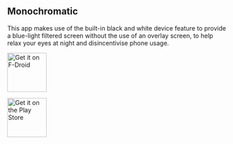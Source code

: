 Monochromatic
-------------

This app makes use of the built-in black and white device feature to provide a blue-light filtered screen without
the use of an overlay screen, to help relax your eyes at night and disincentivise phone usage.

[<img src="https://f-droid.org/badge/get-it-on.png"
     alt="Get it on F-Droid"
     height="90">](https://f-droid.org/packages/uk.co.richyhbm.monochromatic/)

[<img src="https://play.google.com/intl/en_gb/badges/images/generic/en_badge_web_generic.png"
     alt="Get it on the Play Store"
     height="90">](https://play.google.com/store/apps/details?id=uk.co.richyhbm.monochromatic)
